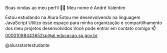 Boas vindas ao meu perfil 💙💙
Meu nome é André Valentim

Estou estudando na Alura
Estou me desenvolvendo na linguagem JavaScript
Utilizo esse espaço para minha organização e compartilhamento dos meu projetos desenvolvidos
Você pode entrar em contato comigo 📫
00001098443652sp@al.educacao.sp.gov.br

@alurastartestudante

